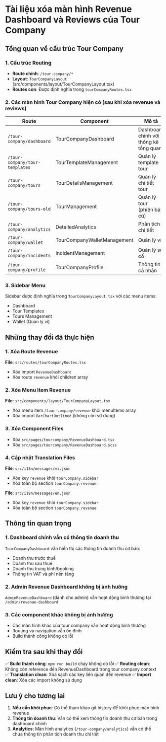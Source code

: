 # Tài liệu xóa màn hình Revenue Dashboard và Reviews của Tour Company

## Tổng quan về cấu trúc Tour Company

### 1. Cấu trúc Routing
- **Route chính**: `/tour-company/*`
- **Layout**: `TourCompanyLayout` (src/components/layout/TourCompanyLayout.tsx)
- **Routes con**: Được định nghĩa trong `tourCompanyRoutes.tsx`

### 2. Các màn hình Tour Company hiện có (sau khi xóa revenue và reviews)

| Route | Component | Mô tả |
|-------|-----------|-------|
| `/tour-company/dashboard` | TourCompanyDashboard | Dashboard chính với thống kê tổng quan |
| `/tour-company/tour-templates` | TourTemplateManagement | Quản lý template tour |
| `/tour-company/tours` | TourDetailsManagement | Quản lý chi tiết tour |
| `/tour-company/tours-old` | TourManagement | Quản lý tour (phiên bản cũ) |
| `/tour-company/analytics` | DetailedAnalytics | Phân tích chi tiết |
| `/tour-company/wallet` | TourCompanyWalletManagement | Quản lý ví |
| `/tour-company/incidents` | IncidentManagement | Quản lý sự cố |
| `/tour-company/profile` | TourCompanyProfile | Thông tin cá nhân |

### 3. Sidebar Menu
Sidebar được định nghĩa trong `TourCompanyLayout.tsx` với các menu items:
- Dashboard
- Tour Templates
- Tours Management
- Wallet (Quản lý ví)

## Những thay đổi đã thực hiện

### 1. Xóa Route Revenue
**File**: `src/routes/tourCompanyRoutes.tsx`
- Xóa import `RevenueDashboard`
- Xóa route `revenue` khỏi children array

### 2. Xóa Menu Item Revenue
**File**: `src/components/layout/TourCompanyLayout.tsx`
- Xóa menu item `/tour-company/revenue` khỏi menuItems array
- Xóa import `BarChartOutlined` (không còn sử dụng)

### 3. Xóa Component Files
- Xóa `src/pages/tourcompany/RevenueDashboard.tsx`
- Xóa `src/pages/tourcompany/RevenueDashboard.scss`

### 4. Cập nhật Translation Files
**File**: `src/i18n/messages/vi.json`
- Xóa key `revenue` khỏi `tourCompany.sidebar`
- Xóa toàn bộ section `tourCompany.revenue`

**File**: `src/i18n/messages/en.json`
- Xóa key `revenue` khỏi `tourCompany.sidebar`
- Xóa toàn bộ section `tourCompany.revenue`

## Thông tin quan trọng

### 1. Dashboard chính vẫn có thông tin doanh thu
`TourCompanyDashboard` vẫn hiển thị các thông tin doanh thu cơ bản:
- Doanh thu trước thuế
- Doanh thu sau thuế
- Doanh thu trung bình/booking
- Thông tin VAT và phí nền tảng

### 2. Admin Revenue Dashboard không bị ảnh hưởng
`AdminRevenueDashboard` (dành cho admin) vẫn hoạt động bình thường tại `/admin/revenue-dashboard`

### 3. Các component khác không bị ảnh hưởng
- Các màn hình khác của tour company vẫn hoạt động bình thường
- Routing và navigation vẫn ổn định
- Build thành công không có lỗi

## Kiểm tra sau khi thay đổi

✅ **Build thành công**: `npm run build` chạy không có lỗi
✅ **Routing clean**: Không còn reference đến RevenueDashboard trong tour company context
✅ **Translation clean**: Xóa sạch các key liên quan đến revenue
✅ **Import clean**: Xóa các import không sử dụng

## Lưu ý cho tương lai

1. **Nếu cần khôi phục**: Có thể tham khảo git history để khôi phục màn hình revenue
2. **Thông tin doanh thu**: Vẫn có thể xem thông tin doanh thu cơ bản trong dashboard chính
3. **Analytics**: Màn hình analytics (`/tour-company/analytics`) vẫn có thể chứa thông tin phân tích doanh thu chi tiết
